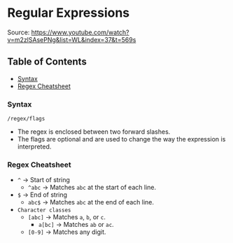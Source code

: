 # Regular Expressions
Source: https://www.youtube.com/watch?v=m2zlSAsePNg&list=WL&index=37&t=569s


## Table of Contents
* [Syntax](#syntax)
* [Regex Cheatsheet](#regex-cheatsheet) 


### Syntax
`/regex/flags`  
* The regex is enclosed between two forward slashes.
* The flags are optional and are used to change the way the expression is interpreted.


### Regex Cheatsheet
* `^` &rarr; Start of string
    * `^abc` &rarr; Matches `abc` at the start of each line.
* `$` &rarr; End of string
    * `abc$` &rarr; Matches `abc` at the end of each line.
* `Character classes`
    * `[abc]` &rarr; Matches `a`, `b`, or `c`.
        * `a[bc]` &rarr; Matches `ab` or `ac`.
    * `[0-9]` &rarr; Matches any digit.

<!-- See until 07:07 -->



<!-- 
    * `[abc]` &rarr; Matches `a`, `b`, or `c`.
    * `[a-z]` &rarr; Matches any lowercase letter.
    * `[A-Z]` &rarr; Matches any uppercase letter.
    * `[0-9]` &rarr; Matches any digit.
    * `[a-zA-Z0-9]` &rarr; Matches any alphanumeric character.
    * `[^abc]` &rarr; Matches anything that is not `a`, `b`, or `c`. -->